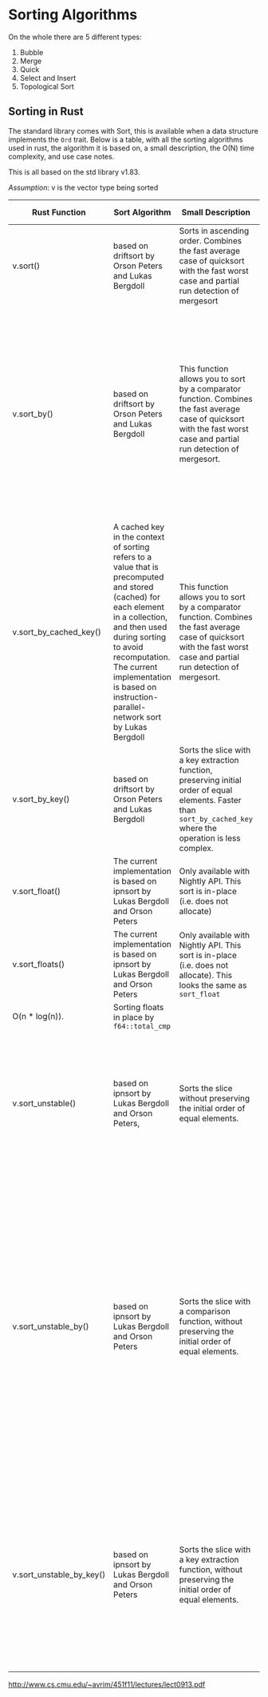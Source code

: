 # Sorting Algorithms

On the whole there are 5 different types:

1. Bubble
2. Merge
3. Quick
4. Select and Insert
5. Topological Sort

## Sorting in Rust

The standard library comes with Sort, this is available when a data structure implements the `Ord` trait.
Below is a table, with all the sorting algorithms used in rust, the algorithm it is based on, a small description, the O(N) time complexity, and use case notes.

This is all based on the std library v1.83.

_Assumption_: v is the vector type being sorted

| Rust Function            | Sort Algorithm                                                                                                                                                                                                                                                                     | Small Description                                                                                                                                                       | O(N) Time Complexity                                                                      | Use Case                                                                                                                                                                                                                                                                                                                                                                                          |
| ------------------------ | ---------------------------------------------------------------------------------------------------------------------------------------------------------------------------------------------------------------------------------------------------------------------------------- | ----------------------------------------------------------------------------------------------------------------------------------------------------------------------- | ----------------------------------------------------------------------------------------- | ------------------------------------------------------------------------------------------------------------------------------------------------------------------------------------------------------------------------------------------------------------------------------------------------------------------------------------------------------------------------------------------------- |
| v.sort()                 | based on driftsort by Orson Peters and Lukas Bergdoll                                                                                                                                                                                                                              | Sorts in ascending order. Combines the fast average case of quicksort with the fast worst case and partial run detection of mergesort                                   | O(n \* log(n))                                                                            |                                                                                                                                                                                                                                                                                                                                                                                                   |
| v.sort_by()              | based on driftsort by Orson Peters and Lukas Bergdoll                                                                                                                                                                                                                              | This function allows you to sort by a comparator function. Combines the fast average case of quicksort with the fast worst case and partial run detection of mergesort. | O(n \* log(n))                                                                            | When you have a custom comparator function, where comparisons can be done directly between elements and no computation/ key calculation needs to be done e.g. directly comparing sizes of integers rather than lengths of strings                                                                                                                                                                 |
| v.sort_by_cached_key()   | A cached key in the context of sorting refers to a value that is precomputed and stored (cached) for each element in a collection, and then used during sorting to avoid recomputation. The current implementation is based on instruction-parallel-network sort by Lukas Bergdoll | This function allows you to sort by a comparator function. Combines the fast average case of quicksort with the fast worst case and partial run detection of mergesort. | O(k \* log(n)) where k is the number of distinct elements in the input                    | When key computation is expensive, or the structure is large enough that reducing redundant computations increase performance. Where speed is important and you do not have concerns regarding memory.                                                                                                                                                                                            |
| v.sort_by_key()          | based on driftsort by Orson Peters and Lukas Bergdoll                                                                                                                                                                                                                              | Sorts the slice with a key extraction function, preserving initial order of equal elements. Faster than `sort_by_cached_key` where the operation is less complex.       | On inputs with k distinct elements, the expected time to sort the data is O(n \* log(k)). | When key computation is simple or in expensive, smaller data sets or where memory is limited.                                                                                                                                                                                                                                                                                                     |
| v.sort_float()           | The current implementation is based on ipnsort by Lukas Bergdoll and Orson Peters                                                                                                                                                                                                  | Only available with Nightly API. This sort is in-place (i.e. does not allocate)                                                                                         | O(n \* log(n)).                                                                           | Sorting floats in place by `f64::total_cmp`                                                                                                                                                                                                                                                                                                                                                       |
| v.sort_floats()          | The current implementation is based on ipnsort by Lukas Bergdoll and Orson Peters                                                                                                                                                                                                  | Only available with Nightly API. This sort is in-place (i.e. does not allocate). This looks the same as `sort_float`                                                    |
| O(n \* log(n)).          | Sorting floats in place by `f64::total_cmp`                                                                                                                                                                                                                                        |
| v.sort_unstable()        | based on ipnsort by Lukas Bergdoll and Orson Peters,                                                                                                                                                                                                                               | Sorts the slice without preserving the initial order of equal elements.                                                                                                 | O(n \* log(k)), where is number of elements, O(n \* log(n)) worst-case                    | It is typically faster than stable sorting, except in a few special cases, e.g., when the slice is partially sorted. May panic if the implementation of Ord for T does not implement a total order.                                                                                                                                                                                               |
| v.sort_unstable_by()     | based on ipnsort by Lukas Bergdoll and Orson Peters                                                                                                                                                                                                                                | Sorts the slice with a comparison function, without preserving the initial order of equal elements.                                                                     | O(n \* log(k)), where is number of elements, O(n \* log(n)) worst-case                    | It is typically faster than stable sorting, except in a few special cases, e.g., when the slice is partially sorted. May panic if the implementation of Ord for T does not implement a total order. Sorting types that only implement PartialOrd such as f32 and f64 require additional precautions. This sort is unstable (i.e., may reorder equal elements), in-place (i.e., does not allocate) |
| v.sort_unstable_by_key() | based on ipnsort by Lukas Bergdoll and Orson Peters                                                                                                                                                                                                                                | Sorts the slice with a key extraction function, without preserving the initial order of equal elements.                                                                 | O(n \* log(k)), where is number of elements, O(n \* log(n)) worst-case                    | It is typically faster than stable sorting, except in a few special cases, e.g., when the slice is partially sorted. May panic if the implementation of Ord for K does not implement a total order. This sort is unstable (i.e., may reorder equal elements).                                                                                                                                     |


http://www.cs.cmu.edu/~avrim/451f11/lectures/lect0913.pdf

